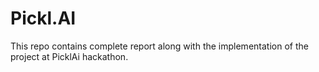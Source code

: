 # Pickl.AI
This repo contains complete report along with the implementation of the project at PicklAi hackathon.
